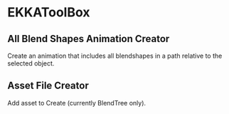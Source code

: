 # EKKAToolBox
## All Blend Shapes Animation Creator
Create an animation that includes all blendshapes in a path relative to the selected object.

## Asset File Creator
Add asset to Create (currently BlendTree only).